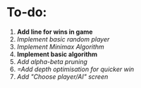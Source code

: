 # To-do:
1. **Add line for wins in game**
2. _Implement basic random player_
3. _Implement Minimax Algorithm_
  1. **Implement basic algorithm**
  2. _Add alpha-beta pruning_
  3. _=Add depth optimisation for quicker win_
4. _Add "Choose player/AI" screen_
